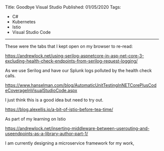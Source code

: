
Title: Goodbye Visual Studio
Published: 01/05/2020
Tags: 
  - C#
  - Kubernetes
  - Istio
  - Visual Studio Code
---
These were the tabs that I kept open on my browser to re-read:

https://andrewlock.net/using-serilog-aspnetcore-in-asp-net-core-3-excluding-health-check-endpoints-from-serilog-request-logging/

As we use Serilog and have our Splunk logs polluted by the health check calls.


https://www.hanselman.com/blog/AutomaticUnitTestingInNETCorePlusCodeCoverageInVisualStudioCode.aspx

I just think this is a good idea but need to try out.


https://blog.alexellis.io/a-bit-of-istio-before-tea-time/

As part of my learning on Istio

https://andrewlock.net/inserting-middleware-between-userouting-and-useendpoints-as-a-library-author-part-1/

I am currently designing a microservice framework for my work,
